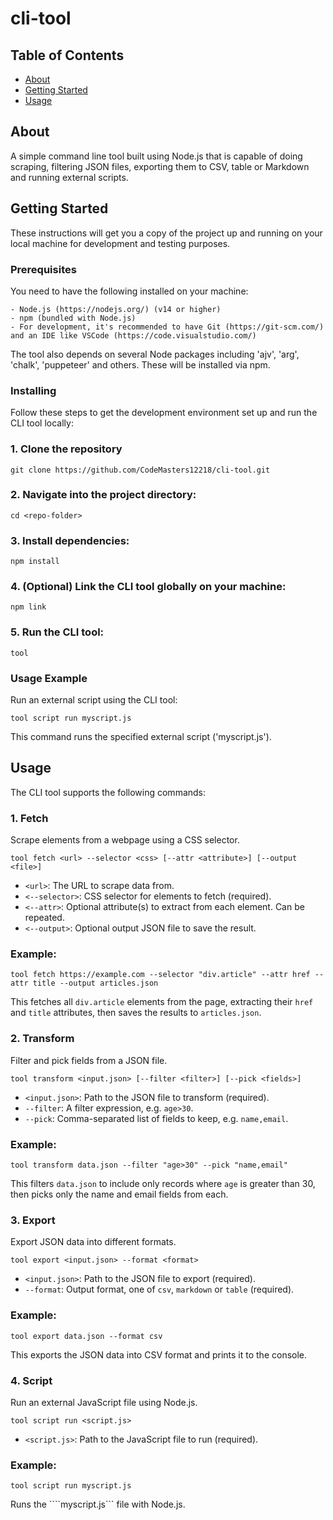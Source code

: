 # cli-tool

## Table of Contents
+ [About](#about)
+ [Getting Started](#getting_started)
+ [Usage](#usage)

## About <a name = "about"></a>
A simple command line tool built using Node.js that is capable of doing scraping, filtering JSON files, exporting them to CSV, table or Markdown and running external scripts.

## Getting Started <a name = "getting_started"></a>
These instructions will get you a copy of the project up and running on your local machine for development and testing purposes.
### Prerequisites

You need to have the following installed on your machine:

```
- Node.js (https://nodejs.org/) (v14 or higher)
- npm (bundled with Node.js)
- For development, it's recommended to have Git (https://git-scm.com/) and an IDE like VSCode (https://code.visualstudio.com/)
```

The tool also depends on several Node packages including 'ajv', 'arg', 'chalk', 'puppeteer' and others. These will be installed via npm.

### Installing

Follow these steps to get the development environment set up and run the CLI tool locally:

### 1. Clone the repository

```
git clone https://github.com/CodeMasters12218/cli-tool.git
```

### 2. Navigate into the project directory:

```
cd <repo-folder>
```

### 3. Install dependencies:

```
npm install
```
### 4. (Optional) Link the CLI tool globally on your machine:

```
npm link
```

### 5. Run the CLI tool:

```
tool
```

### Usage Example

Run an external script using the CLI tool:

```
tool script run myscript.js
```

This command runs the specified external script ('myscript.js').

## Usage <a name = "usage"></a>

The CLI tool supports the following commands:

### 1. Fetch

Scrape elements from a webpage using a CSS selector.

```
tool fetch <url> --selector <css> [--attr <attribute>] [--output <file>]
```

- ```<url>```: The URL to scrape data from.
- ```<--selector>```: CSS selector for elements to fetch (required).
- ```<--attr>```: Optional attribute(s) to extract from each element. Can be repeated.
- ```<--output>```: Optional output JSON file to save the result.

### Example:

```
tool fetch https://example.com --selector "div.article" --attr href --attr title --output articles.json
```
This fetches all  ```div.article``` elements from the page, extracting their  ```href``` and  ```title``` attributes, then saves the results to ```articles.json```.

### 2. Transform

Filter and pick fields from a JSON file.

```
tool transform <input.json> [--filter <filter>] [--pick <fields>]
```

- ```<input.json>```: Path to the JSON file to transform (required).
- ```--filter```: A filter expression, e.g. ``` age>30 ```.
- ```--pick```: Comma-separated list of fields to keep, e.g. ```name,email```.

### Example:

```
tool transform data.json --filter "age>30" --pick "name,email"
```

This filters ```data.json``` to include only records where ```age``` is greater than 30, then picks only the name and email fields from each.

### 3. Export

Export JSON data into different formats.

```
tool export <input.json> --format <format>
```

- ```<input.json>```: Path to the JSON file to export (required).
- ```--format```: Output format, one of ```csv```, ```markdown``` or ```table``` (required).

### Example:

```
tool export data.json --format csv
```

This exports the JSON data into CSV format and prints it to the console.

### 4. Script

Run an external JavaScript file using Node.js.

```
tool script run <script.js>
```

- ```<script.js>```: Path to the JavaScript file to run (required).

### Example:

```
tool script run myscript.js
```

Runs the ````myscript.js``` file with Node.js.

